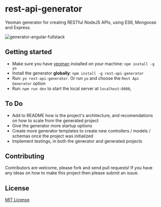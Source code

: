 # rest-api-generator

Yeoman generator for creating RESTful NodeJS APIs, using ES6, Mongoose and Express.

![generator-angular-fullstack](http://yeoman.io/static/illustration-home-inverted.91b07808be.png)


## Getting started

- Make sure you have [yeoman](https://github.com/yeoman/yo) installed on your machine:
    `npm install -g yo`
- Install the generator **globally**: `npm install -g rest-api-generator`
- Run: `yo rest-api-generator`. Or run  `yo` and choose the `Rest Api Generator` option
- Run: `npm run dev` to start the local server at `localhost:8080`,


## To Do
* Add to README how is the project's architecture, and recomendations on how to scale from the generated project
* Give the generator more startup options
*  Create more generator templates to create new controllers / models / schemas once the project was initialized
* Implement testings,  in both the generator and generated projects

## Contributing
Contributors are welcome, please fork and send pull requests! If you have any ideas on how to make this project then please submit an issue.


## License
[MIT License](http://en.wikipedia.org/wiki/MIT_License)
